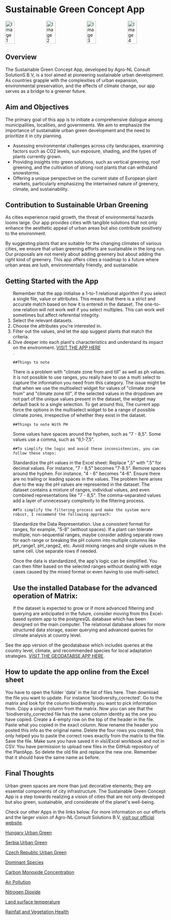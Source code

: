 <h1> Sustainable Green Concept App</h1>

<div style="display: flex; justify-content: space-between;">
    <img src="https://agro-nl.nl/wp-content/uploads/2019/04/trees-bareroot-e1557303577410.jpg" alt="Image 1" style="width: 24%; margin-right: 1%;">
    <img src="https://agro-nl.nl/wp-content/uploads/2019/04/shrubs-p9-min-e1557303401583.jpg" alt="Image 2" style="width: 24%; margin-right: 1%;">
    <img src="https://agro-nl.nl/wp-content/uploads/2019/04/shrubs-full-ground-min-e1557303444131.jpg" alt="Image 3" style="width: 24%; margin-right: 1%;">
    <img src="https://agro-nl.nl/wp-content/uploads/2019/04/trees-open-ground-e1557303524105.jpg" alt="Image 4" style="width: 24%;">
</div>

<h2>Overview</h2>
<p>The Sustainable Green Concept App, developed by Agro-NL Consult SolutionS B.V, is a tool aimed at pioneering sustainable urban development. As countries grapple with the complexities of urban expansion, environmental preservation, and the effects of climate change, our app serves as a bridge to a greener future.</p>

<h2>Aim and Objectives</h2>
<p>The primary goal of this app is to initiate a comprehensive dialogue among municipalities, localities, and governments. We aim to emphasize the importance of sustainable urban green development and the need to prioritize it in city planning.</p>

<ul>
    <li>Assessing environmental challenges across city landscapes, examining factors such as CO2 levels, sun exposure, shading, and the types of plants currently grown.</li>
    <li>Providing insights into green solutions, such as vertical greening, roof greening, and the cultivation of strong root plants that can withstand snowstorms.</li>
    <li>Offering a unique perspective on the current state of European plant markets, particularly emphasizing the intertwined nature of greenery, climate, and sustainability.</li>
</ul>

<h2>Contribution to Sustainable Urban Greening</h2>
<p>As cities experience rapid growth, the threat of environmental hazards looms large. Our app provides cities with tangible solutions that not only enhance the aesthetic appeal of urban areas but also contribute positively to the environment.</p>

<p>By suggesting plants that are suitable for the changing climates of various cities, we ensure that urban greening efforts are sustainable in the long run. Our proposals are not merely about adding greenery but about adding the <i>right</i> kind of greenery. This app offers cities a roadmap to a future where urban areas are lush, environmentally friendly, and sustainable.</p>

<h2>Getting Started with the App</h2>
<ol>
Remember that the app initialise a 1-to-1 relational algorithm if you select a single file, value or attributes. This means that there is a strict and accurate match based on how it is entered in the dataset. The one-to-one relation will not work well if you select multiples. This can work well sometimes but affect referential integrity.</li>
    <li>Select the relevant datasets.
    <li>Choose the attributes you're interested in.</li>
    <li>Filter out the values, and let the app suggest plants that match the criteria.</li>
    <li>Dive deeper into each plant's characteristics and understand its impact on the environment. <a href="https://plantsapp-agro-nl.streamlit.app/">VISIT THE APP HERE</a></li>.

    ##Things to note
There is a problem with "climate zone from and till" as well as ph values. It is not possible to use ranges, you really have to use a multi select to capture the information you need from this category. The issue might be that when we use the multiselect widget for values of "climate zone from" and "climate zone till", if the selected values in the dropdown are not part of the unique values present in the dataset, the widget may default back to a single selection. To get around this, The current app force the options in the multiselect widget to be a range of possible climate zones, irrespective of whether they exist in the dataset.


    ##Things to note With PH
Some values have spaces around the hyphen, such as "7 - 8,5". Some values use a comma, such as "6,1-7,5".
    
    
    ##To simplify the logic and avoid these inconsistencies, you can follow these steps:
Standardize the pH values in the Excel sheet: Replace ",5" with ".5" for decimal values. For instance, "7 - 8,5" becomes "7-8.5".
Remove spaces around the hyphen. For instance, "4 - 6" becomes "4-6". Ensure there are no trailing or leading spaces in the values. The problem here arises due to the way the pH values are represented in the dataset. The dataset contains a mixture of ranges, individual values, and even combined representations like "7 - 8,5". The comma-separated values add a layer of unnecessary complexity to the filtering process. 


    ##To simplify the filtering process and make the system more robust, I recommend the following approach:
Standardize the Data Representation. Use a consistent format for ranges, for example, "5-8" (without spaces).
If a plant can tolerate multiple, non-sequential ranges, maybe consider adding separate rows for each range or breaking the pH column into multiple columns like pH_range1, pH_range2, etc. Avoid mixing ranges and single values in the same cell. Use separate rows if needed.

Once the data is standardized, the app's logic can be simplified. You can then filter based on the selected ranges without dealing with edge cases caused by the mixed format or even having to use multi-select.

<h2>Use the installed Database for the advanced operation of Matrix:</h2>
If the dataset is expected to grow or if more advanced filtering and querying are anticipated in the future, consider moving from this Excel-based system app to the postgresQL database which has been designed on the main computer. The relational database allows for more structured data storage, easier querying and advanced queries for climate analysis at country level.
</ol>

<p>See the app version of the geodatabase which includes queries at the country level, climate, and recommended species for local adaptation strategies. <a href="https://github.com/desmond-lartey/PlantsApp-Geodatabse/tree/Fires">VISIT THE GEODATABSE APP HERE</a>.</p>

<h2>How to update the app online from the Excel sheet</h2>
<p>You have to open the folder 'data' in the list of files here. Then download the file you want to update. For instance 'biodiversity_corrected'. Go to the matrix and look for the column biodiversity you want to pick information from. Copy a single column from the matrix. Now you can see that the 'biodiversity_corrected file has the same column identity as the one you have copied. Create a 4-empty row on the top of the header in the file. Paste what you copied in the exact column. Now rename the header you posted this info as the original name. Delete the four rows you created, this only helped you to paste the correct rows exactly from the matrix to the file. Save the file. Make sure you have saved it in xlsl/Excel workbook and not in CSV. You have permission to upload new files in the GitHub repository of the PlantApp. So delete the old file and replace the new one. Remember that it should have the same name as before.</p>

<h2>Final Thoughts</h2>
<p>Urban green spaces are more than just decorative elements; they are essential components of city infrastructure. The Sustainable Green Concept App is a step towards realizing a vision of cities that are not only developed but also green, sustainable, and considerate of the planet's well-being.</p>

<p>Check our other Apps in the links below. For more information on our efforts and the larger vision of Agro-NL Consult Solutions B.V, <a href="https://agro-nl.com/">visit our official website</a>.</p>

[Hungary Urban Green](https://desmond.users.earthengine.app/view/hungary-urban-green-space)

[Serbia Urban Green](https://desmond.users.earthengine.app/view/serbia-urban-green-spaces)

[Czech Republic Urban Green](https://desmond.users.earthengine.app/view/czech-repulic-urban-green-spaces)

[Dominant Species](https://ee-desmond.projects.earthengine.app/view/dominant-species-accross-selected-countries)

[Carbon Monoxide Concentration](https://ee-desmond.projects.earthengine.app/view/carbon-monoxide-concentration)

[Air Pollution](https://desmond.users.earthengine.app/view/air-pollution)

[Nitrogen Dioxide](https://desmond.users.earthengine.app/view/nitro-dioxide-monitoring-for-green-cities)

[Land surface temperature](https://desmond.users.earthengine.app/view/land-surface-temperature-for-green-cities)

[Rainfall and Vegetation Health](https://desmond.users.earthengine.app/view/rainfall-and-ndvi)
